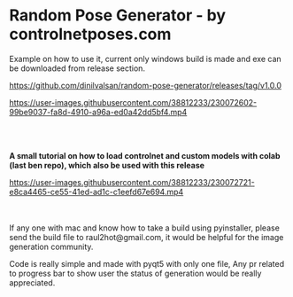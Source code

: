# Random Pose Generator - by controlnetposes.com


Example on how to use it, current only windows build is made and exe can be downloaded from release section.

https://github.com/dinilvalsan/random-pose-generator/releases/tag/v1.0.0


https://user-images.githubusercontent.com/38812233/230072602-99be9037-fa8d-4910-a96a-ed0a42dd5bf4.mp4

<br/>
<br/>

<b>A small tutorial on how to load controlnet and custom models with colab (last ben repo), which also be used with this release </b>

https://user-images.githubusercontent.com/38812233/230072721-e8ca4465-ce55-41ed-ad1c-c1eefd67e694.mp4

<br/>
<br/>
If any one with mac and know how to take a build using pyinstaller, please send the build file to raul2hot@gmail.com, it would be helpful for
the image generation community.
<br/>

Code is really simple and made with pyqt5 with only one file, Any pr related to progress bar to show user the status of generation would be really appreciated.

